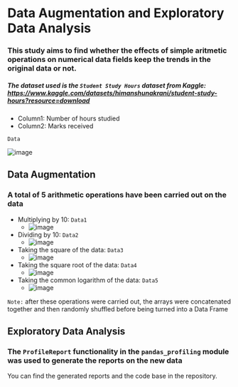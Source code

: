 # Data Augmentation and Exploratory Data Analysis
### This study aims to find whether the effects of simple aritmetic operations on numerical data fields keep the trends in the original data or not.
##### The dataset used is the ```Student Study Hours``` dataset from Kaggle: https://www.kaggle.com/datasets/himanshunakrani/student-study-hours?resource=download
- Column1: Number of hours studied
- Column2: Marks received

```Data```

![image](https://user-images.githubusercontent.com/64100540/188333065-75720a63-e245-48b2-8bc2-521c3abf6472.png)


## Data Augmentation
### A total of 5 arithmetic operations have been carried out on the data
- Multiplying by 10: ```Data1```
  - ![image](https://user-images.githubusercontent.com/64100540/188333108-15aaac84-cab8-4678-a0ab-57b0741d677d.png)
- Dividing by 10: ```Data2```
  - ![image](https://user-images.githubusercontent.com/64100540/188333143-ce7dde30-00d1-4bdb-a694-bad6821c8060.png)
- Taking the square of the data: ```Data3```
  - ![image](https://user-images.githubusercontent.com/64100540/188333174-63f79134-551f-4447-adb5-4d6209022e44.png)
- Taking the square root of the data: ```Data4```
  - ![image](https://user-images.githubusercontent.com/64100540/188333217-bf9795b2-995e-4c8c-84f6-273bd877f723.png)
- Taking the common logarithm of the data: ```Data5```
  - ![image](https://user-images.githubusercontent.com/64100540/188333224-4a530ffd-8dea-4c15-be32-d740fea90eef.png)<br >

```Note:``` after these operations were carried out, the arrays were concatenated together and then randomly shuffled before being turned into a Data Frame<br >

## Exploratory Data Analysis
### The ```ProfileReport``` functionality in the ```pandas_profiling``` module was used to generate the reports on the new data
You can find the generated reports and the code base in the repository.
